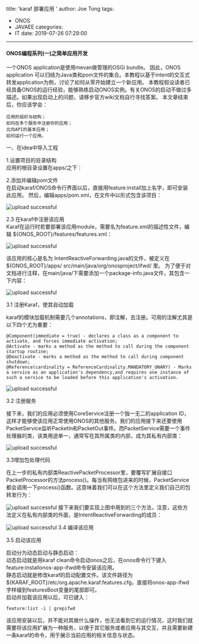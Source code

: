 title: 'karaf 部署应用 '
author: Joe Tong
tags:
  - ONOS
  - JAVAEE
categories:
  - IT
date: 2019-07-26 07:29:00
---

#### ONOS编程系列(一)之简单应用开发

一个ONOS application是使用mevan做管理的OSGi bundle。 因此，ONOS application 可以归结为Java类和pom文件的集合。本教程以基于intent的交互式转发application为例，讨论了如何从零开始建立一个新应用。
本教程假设读者已经具备ONOS的运行经验，能够熟练启动ONOS实例。有关ONOS的启动不做过多描述。如果出现启动上的问题，请移步官方wiki文档自行寻找答案。
本文章结束后，你应该学会：

    应用的组织与结构；
    如何在多个服务中注册你的应用；
    北向API的基本应用；
    如何运行一个应用。

一、在idea中导入工程

1.设置项目的目录结构  
应用的根目录设置在apps/之下：  

2.添加并编辑pom文件  
在启动karaf/ONOS命令行界面以后，直接用feature:install加上名字，即可安装此应用。 
然后，编辑apps/pom.xml，在文件中以形式包含该项目：

![upload successful](/images/pasted-33.png)

2.3 在karaf中注册该应用  
Karaf在运行时若要部署该应用module，需要名为feature.xml的描述性文件，编辑 ${ONOS_ROOT}/features/features.xml：   

![upload successful](/images/pasted-32.png)

该应用的核心是名为 IntentReactiveForwarding.java的文件，被定义在${ONOS_ROOT}/apps/ src/main/java/org/onosproject/ifwd/ 里。
为了便于对文档进行注释，在main/java/下需要添加一个package-info.java文件，其包含一下内容：

![upload successful](/images/pasted-34.png)

3.1 注册Karaf，使其自动加载

karaf的模块加载机制需要几个annotations，即注解，去注册。可用的注解尤其是以下四个尤为重要：

    @Component(immediate = true) - declares a class as a component to activate, and forces immediate activation;
    @Activate - marks a method as the method to call during the component startup routine;
    @Deactivate - marks a method as the method to call during component shutdown;
    @Reference(cardinality = ReferenceCardinality.MANDATORY_UNARY) - Marks a service as an application's dependency,and requires one instance of such a service to be loaded before this application's activation.
       
![upload successful](/images/pasted-35.png)

3.2 注册服务

接下来，我们的应用必须使用CoreService注册一个独一无二的application ID，这样才能够使该应用正常使用ONOS的其他服务。我们的应用接下来还要使用PacketService监听PacketIn和PacketOut事件。而PacketService需要一个事件处理器的类，该类用途单一，通常写在其所属类的内部，成为其私有内部类：

![upload successful](/images/pasted-36.png)

3.3增加包处理代码

在上一步的私有内部类ReactivePacketProcessor里，要覆写扩展自接口PacketProcessor的方法process()。每当有网络包进来的时候，PacketService都会调用一下process()函数。这意味着我们可以在这个方法里定义我们自己的包转发行为：

![upload successful](/images/pasted-37.png)
接下来我们要实现上图中用到的三个方法，注意，这些方法定义在私有内部类的外面，是IntentReactiveForwarding的成员：

![upload successful](/images/pasted-38.png)
3.4 编译该应用  

3.5 启动该应用  

启动分为动态启动与静态启动：  
动态启动就是用karaf clean命令启动onos之后，在onos命令行下键入feature:installonos-app-ifwd命令安装该应用。  
静态启动就是修改karaf的启动配置文件。该文件路径为${KARAF_ROOT}/etc/org.apache.karaf.features.cfg，直接将onos-app-ifwd字样缀到featuresBoot变量的尾部即可。  
启动并加载该应用以后，可已键入：  
	
`feature:list -i | grepifwd`

该应用安装以后，并不能对其做什么操作，也无法看到它的运行情况，这时我们就需要将该应用扩展为一种服务，以便于其它服务或者应用与其交互，并且需要新建一条karaf的命令，用于展示当前应用的相关信息与状态。
